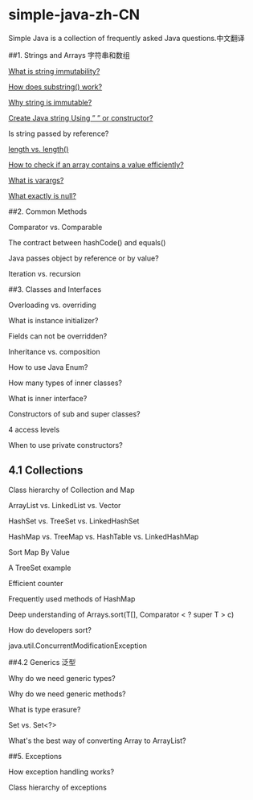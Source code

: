 # simple-java-zh-CN
Simple Java is a collection of frequently asked Java questions.中文翻译

##1. Strings and Arrays 字符串和数组

[What is string immutability?](https://github.com/Yixiaohan/simple-java-zh-CN/blob/master/content/Diagram%20to%20show%20Java%20String%E2%80%99s%20Immutability.md)

[How does substring() work?](https://github.com/Yixiaohan/simple-java-zh-CN/blob/master/content/The%20substring()%20Method%20in%20JDK%206%20and%20JDK%207.md)

[Why string is immutable?](https://github.com/Yixiaohan/simple-java-zh-CN/blob/master/content/Why%20string%20is%20immutable%20.md)

[Create Java string Using ” ” or constructor?](https://github.com/Yixiaohan/simple-java-zh-CN/blob/master/content/Create%20Java%20String%20Using%20%E2%80%9D%20%E2%80%9D%20or%20Constructor%3F.md)

Is string passed by reference?

[length vs. length()](https://github.com/Yixiaohan/simple-java-zh-CN/blob/master/content/Start%20from%20length%20%26%20length()%20in%20Java.md)

[How to check if an array contains a value efficiently?](https://github.com/Yixiaohan/simple-java-zh-CN/blob/master/content/How%20to%20Check%20if%20an%20Array%20Contains%20a%20Value%20in%20Java%20Efficiently%3F.md)

[What is varargs?](https://github.com/Yixiaohan/simple-java-zh-CN/blob/master/content/Java%20Varargs%20Examples%20Java.md)

[What exactly is null?](https://github.com/Yixiaohan/simple-java-zh-CN/blob/master/content/What%20exactly%20is%20null%20in%20Java%3F.md)

##2. Common Methods

Comparator vs. Comparable

The contract between hashCode() and equals()

Java passes object by reference or by value?

Iteration vs. recursion

##3. Classes and Interfaces

Overloading vs. overriding

What is instance initializer?

Fields can not be overridden?

Inheritance vs. composition

How to use Java Enum?

How many types of inner classes?

What is inner interface?

Constructors of sub and super classes?

4 access levels

When to use private constructors?

## 4.1 Collections

Class hierarchy of Collection and Map

ArrayList vs. LinkedList vs. Vector

HashSet vs. TreeSet vs. LinkedHashSet

HashMap vs. TreeMap vs. HashTable vs. LinkedHashMap

Sort Map By Value

A TreeSet example

Efficient counter

Frequently used methods of HashMap

Deep understanding of Arrays.sort(T[], Comparator < ? super T > c)

How do developers sort?

java.util.ConcurrentModificationException

##4.2 Generics 泛型

Why do we need generic types?

Why do we need generic methods?

What is type erasure?

Set vs. Set<?>

What's the best way of converting Array to ArrayList?

##5. Exceptions

How exception handling works?

Class hierarchy of exceptions


